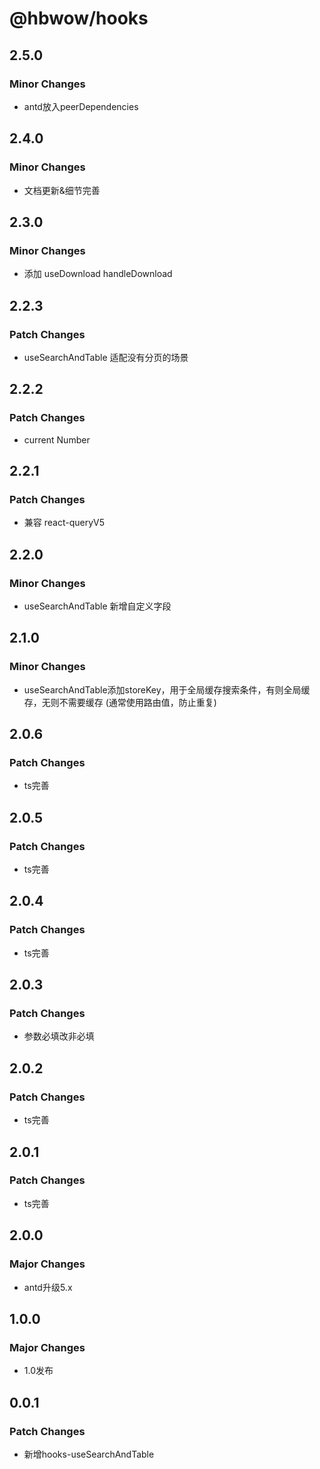 # @hbwow/hooks

## 2.5.0

### Minor Changes

- antd放入peerDependencies

## 2.4.0

### Minor Changes

- 文档更新&细节完善

## 2.3.0

### Minor Changes

- 添加 useDownload handleDownload

## 2.2.3

### Patch Changes

- useSearchAndTable 适配没有分页的场景

## 2.2.2

### Patch Changes

- current Number

## 2.2.1

### Patch Changes

- 兼容 react-queryV5

## 2.2.0

### Minor Changes

- useSearchAndTable 新增自定义字段

## 2.1.0

### Minor Changes

- useSearchAndTable添加storeKey，用于全局缓存搜索条件，有则全局缓存，无则不需要缓存 (通常使用路由值，防止重复)

## 2.0.6

### Patch Changes

- ts完善

## 2.0.5

### Patch Changes

- ts完善

## 2.0.4

### Patch Changes

- ts完善

## 2.0.3

### Patch Changes

- 参数必填改非必填

## 2.0.2

### Patch Changes

- ts完善

## 2.0.1

### Patch Changes

- ts完善

## 2.0.0

### Major Changes

- antd升级5.x

## 1.0.0

### Major Changes

- 1.0发布

## 0.0.1

### Patch Changes

- 新增hooks-useSearchAndTable
